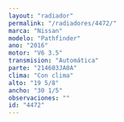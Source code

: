 ```yaml
---
layout: "radiador"
permalink: "/radiadores/4472/"
marca: "Nissan"
modelo: "Pathfinder"
ano: "2016"
motor: "V6 3.5"
transmision: "Automática"
parte: "214603JA0A"
clima: "Con clima"
alto: "19 5/8"
ancho: "30 1/5"
observaciones: ""
id: "4472"
---
```


